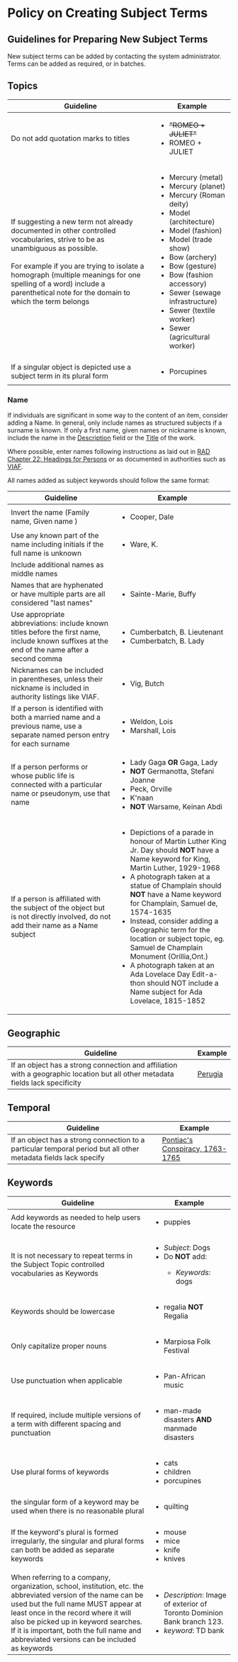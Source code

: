 # Policy on Creating Subject Terms

## Guidelines for Preparing New Subject Terms

New subject terms can be added by contacting the system administrator. Terms can be added as required, or in batches.

## Topics

| Guideline | Example |
|-----------|---------|
| Do not add quotation marks to titles | <ul><li><strike>"ROMEO + JULIET"</strike></li><li>ROMEO + JULIET</li></ul> |
| If suggesting a new term not already documented in other controlled vocabularies, strive to be as unambiguous as possible. <br /><br />For example if you are trying to isolate a homograph (multiple meanings for one spelling of a word) include a parenthetical note for the domain to which the term belongs  | <ul><li>Mercury (metal)</li><li>Mercury (planet)</li><li>Mercury (Roman deity)</li><li>Model (architecture)</li><li>Model (fashion)</li><li>Model (trade show) </li><li>Bow (archery)</li><li>Bow (gesture)</li><li>Bow (fashion accessory)</li><li>Sewer (sewage infrastructure)</li><li>Sewer (textile worker)</li><li>Sewer (agricultural worker)</li> |
|If a singular object is depicted use a subject term in its plural form | <ul><li>Porcupines</li></ul> |
    
### Name
    
If individuals are significant in some way to the content of an item, consider adding a Name. In general, only include names as structured subjects if a surname is known. If only a first name, given names or nickname is known, include the name in the [Description](https://github.com/yorkulibraries/yudl-map/blob/main/metadata-input-guidelines/description.md) field or the [Title](https://github.com/yorkulibraries/yudl-map/blob/main/metadata-input-guidelines/title.md) of the work.  

Where possible, enter names following instructions as laid out in [RAD Chapter 22: Headings for Persons](http://www.cdncouncilarchives.ca/RAD/RAD_Chapter22_March2008.pdf) or as documented in authorities such as [VIAF](https://viaf.org/).

All names added as subject keywords should follow the same format:

| Guideline | Example |
| --------- | ------- |
| Invert the name (Family name, Given name ) | <ul><li>Cooper, Dale</li></ul> |
| Use any known part of the name including initials if the full name is unknown | <ul><li>Ware, K.</li></ul> |
| Include additional names as middle names | |
| Names that are hyphenated or have multiple parts are all considered "last names" | <ul><li>Sainte-Marie, Buffy</li></ul> |
| Use appropriate abbreviations: include known titles before the first name, include known suffixes at the end of the name after a second comma | <ul><li>Cumberbatch, B. Lieutenant</li><li>Cumberbatch, B. Lady</li></ul>|
| Nicknames can be included in parentheses, unless their nickname is included in authority listings like VIAF. | <ul><li>Vig, Butch </li></ul> |
| If a person is identified with both a married name and a previous name, use a separate named person entry for each surname | <ul><li>Weldon, Lois</li><li>Marshall, Lois</li></ul>|
| If a person performs or whose public life is connected with a particular name or pseudonym, use that name|<ul><li>Lady Gaga **OR** Gaga, Lady</li><li>**NOT** Germanotta, Stefani Joanne</li><li>Peck, Orville</li><li>K'naan</li><li>**NOT** Warsame, Keinan Abdi</li>|
| If a person is affiliated with the subject of the object but is not directly involved, do not add their name as a Name subject | <ul><li>Depictions of a parade in honour of Martin Luther King Jr. Day should **NOT** have a Name keyword for King, Martin Luther, 1929-1968</li><li>A photograph taken at a statue of Champlain should **NOT** have a Name keyword for Champlain, Samuel de, 1574-1635</li><li>Instead, consider adding a Geographic term for the location or subject topic, eg. Samuel de Champlain Monument (Orillia,Ont.)</li><li>A photograph taken at an Ada Lovelace Day Edit-a-thon should NOT include a Name subject for Ada Lovelace, 1815-1852</li></ul>|
    
## Geographic

| Guideline | Example |
| --------- | ------- |
| If an object has a strong connection and affiliation with a geographic location but all other metadata fields lack specificity | [Perugia](https://digital.library.yorku.ca/islandora/object/yul:1005028) |


## Temporal

| Guideline | Example |
| --------- | ------- |
| If an object has a strong connection to a particular temporal period but all other metadata fields lack specify       | [Pontiac's Conspiracy, 1763-1765](https://digital.library.yorku.ca/islandora/object/yul:754409)  |
    
## Keywords

| Guideline | Example |
| --------- | ------- |
|Add keywords as needed to help users locate the resource | <ul><li>puppies</li></ul> |
|It is not necessary to repeat terms in the Subject Topic controlled vocabularies as Keywords | <ul><li>*Subject*: Dogs</li><li>Do <strong>NOT</strong> add:</li><ul><li>*Keywords*: dogs</li></ul></ul> |
|Keywords should be lowercase | <ul><li>regalia **NOT** Regalia</li></ul> |
|Only capitalize proper nouns | <ul><li>Marpiosa Folk Festival</li></ul> |
|Use punctuation when applicable |<ul><li>Pan-African music</li></ul> |
|If required, include multiple versions of a term with different spacing and punctuation |<ul><li>man-made disasters **AND** manmade disasters</li></ul> |
|Use plural forms of keywords | <ul><li>cats</li><li>children</li><li>porcupines</li></ul>|
|the singular form of a keyword may be used when there is no reasonable plural | <ul><li>quilting</li></ul> |
|If the keyword's plural is formed irregularly, the singular and plural forms can both be added as separate keywords | <ul><li>mouse</li><li>mice</li><li>knife</li><li>knives</li></ul>|
| When referring to a company, organization, school, institution, etc. the abbreviated version of the name can be used but the full name MUST appear at least once in the record where it will also be picked up in keyword searches. If it is important, both the full name and abbreviated versions can be included as keywords | <ul><li>*Description*: Image of exterior of Toronto Dominion Bank branch 123.</li><li>*keyword*: TD bank </li></ul> |
